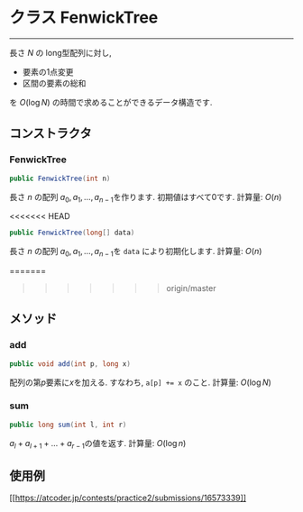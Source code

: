 # クラス FenwickTree
- - -

長さ $N$ の long型配列に対し,

* 要素の1点変更
* 区間の要素の総和

を $O(\log N)$ の時間で求めることができるデータ構造です.


## コンストラクタ
### FenwickTree
```java
public FenwickTree(int n)
```

長さ $n$ の配列 $a_0, a_1, \dots, a_{n-1}$を作ります. 初期値はすべて0です.
計算量: $O(n)$

<<<<<<< HEAD
```java
public FenwickTree(long[] data)
```

長さ $n$ の配列 $a_0, a_1, \dots, a_{n-1}$を `data` により初期化します. 
計算量: $O(n)$

=======
>>>>>>> origin/master
## メソッド
### add
```java
public void add(int p, long x)
```
配列の第$p$要素に$x$を加える. すなわち, `a[p] += x` のこと.
計算量: $O(\log N)$

### sum
```java
public long sum(int l, int r)
```
$a_l + a_{l+1} + \dots + a_{r-1}$の値を返す. 計算量: $O(\log n)$

## 使用例
[[https://atcoder.jp/contests/practice2/submissions/16573339]]
